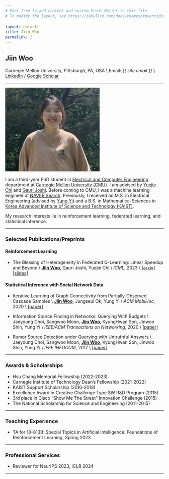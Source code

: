 ```yaml
---
# Feel free to add content and custom Front Matter to this file.
# To modify the layout, see https://jekyllrb.com/docs/themes/#overriding-theme-defaults

layout: default
title: Jiin Woo
permalink: /
---
```

## Jiin Woo

Carnegie Mellon University, Pittsburgh, PA, USA \\
Email: *{{ site.email }}* \\
[LinkedIn](https://www.linkedin.com/in/jiin-woo-73aa59189) / [Google Scholar](https://scholar.google.com/citations?user=fwDL_gMAAAAJ) 
<!-- / [CV](./CV_jiinw.pdf) -->

---


<img style="margin-right: 40px;" src="./jiinw_profile.jpeg" alt="drawing" width="300"/>

I am a third-year PhD student in [Electrical and Computer Engineering](https://www.ece.cmu.edu/) department at [Carnegie Mellon University (CMU)](https://www.cmu.edu/). I am advised by [Yuejie Chi](https://users.ece.cmu.edu/~yuejiec/) and [Gauri Joshi](https://www.andrew.cmu.edu/user/gaurij/). Before coming to CMU, I was a machine learning engineer at [NAVER Search](https://www.navercorp.com/en/naver/company). Previously, I received an M.S. in Electrical Engineering (advised by [Yung Yi](https://yung-web.github.io/home/)) and a B.S. in Mathematical Sciences in [Korea Advanced Institute of Science and Technology (KAIST)](https://www.kaist.ac.kr/en/). 

My research interests lie in reinforcement learning, federated learning, and statistical inference.



---

### Selected Publications/Preprints

#### Reinforcement Learning

<!-- 
* Federated Offline Reinforcement Learning: Collaborative Single-Policy Coverage Suffices \\
<strong><u>Jiin Woo</u></strong>, Laixi Shi, Gauri Joshi, Yuejie Chi \\
preprint \\
[[arxiv](https://arxiv.org/abs/2402.05876)]
-->

* The Blessing of Heterogeneity in Federated Q-Learning: Linear Speedup and Beyond \\
<strong><u>Jiin Woo</u></strong>, Gauri Joshi, Yuejie Chi \\
*ICML*, 2023 \\
[[arxiv](https://arxiv.org/abs/2305.10697)][[slides](https://icml.cc/media/icml-2023/Slides/24679_ljO6pDE.pdf)]

#### Statistical Inference with Social Network Data

* Iterative Learning of Graph Connectivity from Partially‑Observed Cascade Samples \\
<strong><u>Jiin Woo</u></strong>, Jungseul Ok, Yung Yi \\
*ACM MobiHoc*, 2020 \\
[[paper](https://dl.acm.org/doi/abs/10.1145/3397166.3409130)]

*  Information Source Finding in Networks: Querying With Budgets \\
Jaeyoung Choi, Sangwoo Moon, <strong><u>Jiin Woo</u></strong>, KyungHwan Son, Jinwoo Shin, Yung Yi \\
*IEEE/ACM Transactions on Networking*, 2020 \\
[[paper](https://arxiv.org/pdf/2009.00795.pdf)]

*  Rumor Source Detection under Querying with Untruthful Answers \\
Jaeyoung Choi, Sangwoo Moon, <strong><u>Jiin Woo</u></strong>, KyungHwan Son, Jinwoo Shin, Yung Yi \\
*IEEE INFOCOM*, 2017 \\
[[paper](https://arxiv.org/pdf/1711.05496.pdf)]

<!-- 
---

### Education
<strong>Carnegie Mellon University (CMU)</strong>, Pittsburgh, PA, USA, Aug 2021 - Present \\
Ph.D. in Electrical and Computer Engineering (advisors: [Yuejie Chi](https://users.ece.cmu.edu/~yuejiec/) and [Gauri Joshi](https://www.andrew.cmu.edu/user/gaurij/))

<strong>Korea Advanced Institute of Science and Technology (KAIST)</strong>, Daejeon, Korea, Aug 2016 - Aug 2018 \\
M.S. in Electrical Engineering (advisor: [Yung Yi](https://yung-web.github.io/home/))

<strong>Korea Advanced Institute of Science and Technology (KAIST)</strong>, Daejeon, Korea, Feb 2011 - Aug 2016 \\
B.S. in Mathematical Sciences



---

### Work Experience
<strong>[NAVER Corp.](https://www.navercorp.com/en/naver/company)</strong>, Seongnam, Korea, Sep 2018 - Aug 2021 \\
Machine Learning Engineer
-->

---

### Awards & Scholarships
- Hsu Chang Memorial Fellowship (2022-2023)
- Carnegie Institute of Technology Dean’s Fellowship (2021-2022)
- KAIST Support Scholarship (2016-2018)
- Excellence Award in Creative Challenge Type SW R&D Program (2015)
- 3rd place in Cisco “Show Me The Street” Innovation Challenge (2015)
- The National Scholarship for Science and Engineering (2011-2015)

---

### Teaching Experience
- TA for 18-813B: Special Topics in Artificial Intelligence: Foundations of Reinforcement Learning, Spring 2023

---

### Professional Services
- Reviewer for NeurIPS 2023, ICLR 2024

---

<!-- 
### Previous Publications

* Iterative Learning of Graph Connectivity from Partially‑Observed Cascade Samples \\
<strong><u>Jiin Woo</u></strong>, Jungseul Ok, Yung Yi \\
*ACM MobiHoc*, 2020 \\
[[paper](https://dl.acm.org/doi/abs/10.1145/3397166.3409130)]

*  Information Source Finding in Networks: Querying With Budgets \\
Jaeyoung Choi, Sangwoo Moon, <strong><u>Jiin Woo</u></strong>, KyungHwan Son, Jinwoo Shin, Yung Yi \\
*IEEE/ACM Transactions on Networking*, 2020 \\
[[paper](https://arxiv.org/pdf/2009.00795.pdf)]


*  On the Asymptotic Content Routing Stretch in Network of Caches: Impact of Popularity Learning \\
Boram Jin, <strong><u>Jiin Woo</u></strong>, Yung Yi \\
*NETGCOOP*, 2019 \\
[[paper](http://lanada.kaist.ac.kr/Publication/Conference/On_the_asymptotic.pdf)]

* Estimating the Information Source under Decaying Diffusion Rates \\
<strong><u>Jiin Woo</u></strong>, Jaeyoung Choi \\
*Electronics*, 2019 \\
[[paper](https://www.mdpi.com/2079-9292/8/12/1384)]


*  Rumor Source Detection under Querying with Untruthful Answers \\
Jaeyoung Choi, Sangwoo Moon, <strong><u>Jiin Woo</u></strong>, KyungHwan Son, Jinwoo Shin, Yung Yi \\
*IEEE INFOCOM*, 2017 \\
[[paper](https://arxiv.org/pdf/1711.05496.pdf)]

-->
